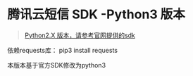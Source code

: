 # 腾讯云短信 SDK -Python3 版本

> [Python2.X 版本，请参考官网提供的sdk](https://github.com/qcloudsms/qcloudsms)

依赖requests库： pip3 install requests

本版本基于官方SDK修改为python3


